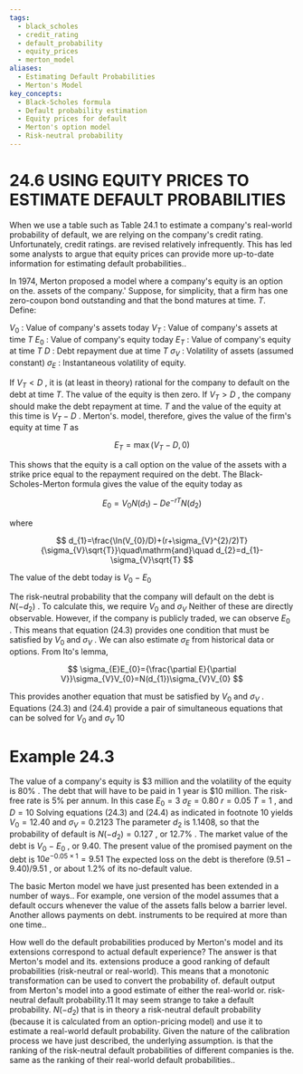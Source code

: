 ```yaml
---
tags:
  - black_scholes
  - credit_rating
  - default_probability
  - equity_prices
  - merton_model
aliases:
  - Estimating Default Probabilities
  - Merton's Model
key_concepts:
  - Black-Scholes formula
  - Default probability estimation
  - Equity prices for default
  - Merton's option model
  - Risk-neutral probability
---
```


# 24.6  USING EQUITY PRICES TO ESTIMATE DEFAULT PROBABILITIES  

When we use a table such as Table 24.1 to estimate a company's real-world probability of default, we are relying on the company's credit rating. Unfortunately, credit ratings. are revised relatively infrequently. This has led some analysts to argue that equity prices can provide more up-to-date information for estimating default probabilities..  

In 1974, Merton proposed a model where a company's equity is an option on the. assets of the company.' Suppose, for simplicity, that a firm has one zero-coupon bond outstanding and that the bond matures at time. $T.$ Define:  

$V_{0}$ : Value of company's assets today $V_{T}$ : Value of company's assets at time $T$ $E_{0}$ : Value of company's equity today $E_{T}$ : Value of company's equity at time $T$ $D$ : Debt repayment due at time $T$ $\sigma_{V}$ : Volatility of assets (assumed constant) $\sigma_{E}$ : Instantaneous volatility of equity.  

If $V_{T}<D$ , it is (at least in theory) rational for the company to default on the debt at time $T.$ The value of the equity is then zero. If $V_{T}>D$ , the company should make the debt repayment at time. $T$ and the value of the equity at this time is $V_{T}-D$ . Merton's. model, therefore, gives the value of the firm's equity at time $T$ as  

$$
E_{T}=\operatorname*{max}(V_{T}-D,0)
$$  

This shows that the equity is a call option on the value of the assets with a strike price equal to the repayment required on the debt. The Black-Scholes-Merton formula gives the value of the equity today as  

$$
E_{0}=V_{0}N(d_{1})-D e^{-r T}N(d_{2})
$$  

where  

$$
d_{1}=\frac{\ln(V_{0}/D)+(r+\sigma_{V}^{2}/2)T}{\sigma_{V}\sqrt{T}}\quad\mathrm{and}\quad d_{2}=d_{1}-\sigma_{V}\sqrt{T}
$$  

The value of the debt today is $V_{0}\mathrm{~-~}E_{0}$  

The risk-neutral probability that the company will default on the debt is $N(-d_{2})$ . To calculate this, we require $V_{0}$ and $\sigma_{V}$ Neither of these are directly observable. However, if the company is publicly traded, we can observe $E_{0}$ . This means that equation (24.3) provides one condition that must be satisfied by $V_{0}$ and $\sigma_{V}$ . We can also estimate $\sigma_{E}$ from historical data or options. From Ito's lemma,  

$$
\sigma_{E}E_{0}={\frac{\partial E}{\partial V}}\sigma_{V}V_{0}=N(d_{1})\sigma_{V}V_{0}
$$  

This provides another equation that must be satisfied by $V_{0}$ and $\sigma_{V}$ . Equations (24.3) and (24.4) provide a pair of simultaneous equations that can be solved for $V_{0}$ and $\sigma_{V}$ 10  

# Example 24.3  

The value of a company's equity is $\$3$ million and the volatility of the equity is $80\%$ . The debt that will have to be paid in 1 year is $\$10$ million. The risk-free rate is $5\%$ per annum. In this case $E_{0}=3$ $\sigma_{E}=0.80$ $r=0.05$ $T=1$ , and $D=10$ Solving equations (24.3) and (24.4) as indicated in footnote 10 yields $V_{0}=12.40$ and $\sigma_{V}=0.2123$ The parameter $d_{2}$ is 1.1408, so that the probability of default is $N(-d_{2})=0.127$ , or $12.7\%$ . The market value of the debt is $V_{0}\mathrm{~-~}E_{0}$ , or 9.40. The present value of the promised payment on the debt is $10e^{-0.05\times1}=9.51$ The expected loss on the debt is therefore $(9.51-9.40)/9.51$ , or about $1.2\%$ of its no-default value.  

The basic Merton model we have just presented has been extended in a number of ways.. For example, one version of the model assumes that a default occurs whenever the value of the assets falls below a barrier level. Another allows payments on debt. instruments to be required at more than one time..  

How well do the default probabilities produced by Merton's model and its extensions correspond to actual default experience? The answer is that Merton's model and its. extensions produce a good ranking of default probabilities (risk-neutral or real-world). This means that a monotonic transformation can be used to convert the probability of. default output from Merton's model into a good estimate of either the real-world or. risk-neutral default probability.11 It may seem strange to take a default probability. $N(-d_{2})$ that is in theory a risk-neutral default probability (because it is calculated from an option-pricing model) and use it to estimate a real-world default probability. Given the nature of the calibration process we have just described, the underlying assumption. is that the ranking of the risk-neutral default probabilities of different companies is the. same as the ranking of their real-world default probabilities..  
